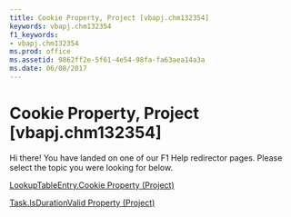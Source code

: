 ```yaml
---
title: Cookie Property, Project [vbapj.chm132354]
keywords: vbapj.chm132354
f1_keywords:
- vbapj.chm132354
ms.prod: office
ms.assetid: 9862ff2e-5f61-4e54-98fa-fa63aea14a3a
ms.date: 06/08/2017
---
```



# Cookie Property, Project [vbapj.chm132354]

Hi there! You have landed on one of our F1 Help redirector pages. Please select the topic you were looking for below.

[LookupTableEntry.Cookie Property (Project)](http://msdn.microsoft.com/library/ed45ebc1-cae8-e350-8462-0b2fc69498a0%28Office.15%29.aspx)

[Task.IsDurationValid Property (Project)](http://msdn.microsoft.com/library/303c5cab-b83a-37b6-c1da-207e91c45a86%28Office.15%29.aspx)


